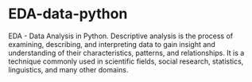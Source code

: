# EDA-data-python
EDA - Data Analysis in Python. Descriptive analysis is the process of examining, describing, and interpreting data to gain insight and understanding of their characteristics, patterns, and relationships. It is a technique commonly used in scientific fields, social research, statistics, linguistics, and many other domains.

